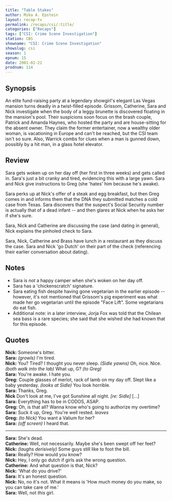 ```yaml
---
title: "Table Stakes"
author: Mika A. Epstein
layout: recap-tv
permalink: /recaps/csi/:title/
categories: ["Recaps"]
tags: ["CSI: Crime Scene Investigation"]
station: CBS
showname: "CSI: Crime Scene Investigation"
showslug: csi
season: 1
epnum: 15
date: 2001-02-22
prodnum: 114  
---
```


## Synopsis

An elite fund-raising party at a legendary showgirl's elegant Las Vegas mansion turns deadly in a twist-filled episode. Grissom, Catherine, Sara and Nick investigate when the body of a leggy brunette is discovered floating in the mansion's pool. Their suspicions soon focus on the brash couple, Patrick and Amanda Haynes, who hosted the party and are house-sitting for the absent owner. They claim the former entertainer, now a wealthy older woman, is vacationing in Europe and can't be reached, but the CSI team isn't so sure. Also, Warrick combs for clues when a man is gunned down, possibly by a hit man, in a glass hotel elevator.

## Review

Sara gets woken up on her day off (her first in three weeks) and gets called in. Sara's just a bit cranky and tired, evidencing this with a large yawn. Sara and Nick give instructions to Greg (she 'hates' him because he's awake).

Sara perks up at Nick's offer of a steak and egg breakfast, but then Greg comes in and informs them that the DNA they submitted matches a cold case from Texas. Sara discovers that the suspect's Social Security number is actually that of a dead infant -- and then glares at Nick when he asks her if she's sure.

Sara, Nick and Catherine are discussing the case (and dating in general), Nick explains the pinholed check to Sara.

Sara, Nick, Catherine and Brass have lunch in a restaurant as they discuss the case. Sara and Nick 'go Dutch' on their part of the check (referencing their earlier conversation about dating).

## Notes

* Sara is _not_ a happy camper when she's woken on her day off.  
* Sara has a 'chickenscratch' signature.  
* Sara eating fish despite having gone vegetarian in the earlier episode -- however, it's not mentioned that Grissom's pig experiment was what made her go vegetarian until the episode "Face Lift". Some vegetarians do eat fish.  
* Additional note: in a later interview, Jorja Fox was told that the Chilean sea bass is a rare species; she said that she wished she had known that for this episode.

## Quotes

**Nick:** Someone's bitter.  
**Sara:** _(growls)_ I'm tired.  
**Nick:** You? Tired? I thought you never sleep. _(Sidle yawns)_ Oh, nice. Nice. _(both walk into the lab)_ What up, G? _(to Greg)_  
**Sara:** You're awake. I hate you.  
**Greg:** Couple glasses of merlot, rack of lamb on my day off. Slept like a baby yesterday. _(looks at Sidle)_ You look horrible.  
**Sara:** Thanks, Greg.  
**Nick** Don't look at me, I've got Sunshine all night. _[re: Sidle]_ [...]  
**Sara:** Everything has to be in CODOS, ASAP.  
**Greg:** Oh, is that all? Wanna know who's going to authorize my overtime?  
**Sara:** Suck it up, Greg. You're well rested. _leaves_  
**Greg:** _(to Nick)_ You want a Valium for her?  
**Sara:** _(off screen)_ I heard that.  

- - -

**Sara:** She's dead.  
**Catherine:** Well, not necessarily. Maybe she's been swept off her feet?  
**Nick:** _(laughs derisively)_ Some guys still like to foot the bill.  
**Sara:** Really? How would you know?  
**Nick:** Hey, I only go dutch if girls ask the wrong question.  
**Catherine:** And what question is that, Nick?  
**Nick:** 'What do you drive?'  
**Sara:** It's an honest question.  
**Nick:** No, no it's not. What it means is 'How much money do you make, so you can take care of me.'  
**Sara:** Well, not _this_ girl.

